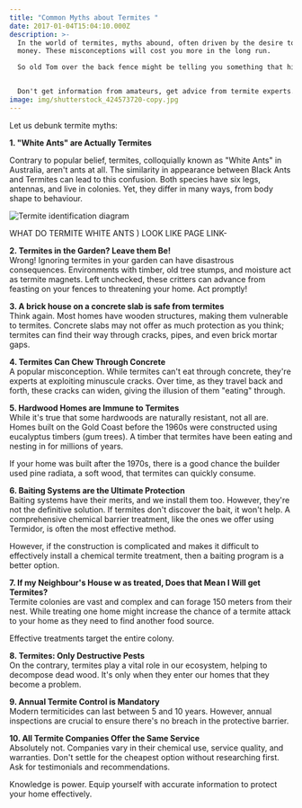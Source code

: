 ```yaml
---
title: "Common Myths about Termites "
date: 2017-01-04T15:04:10.000Z
description: >-
  In the world of termites, myths abound, often driven by the desire to save
  money. These misconceptions will cost you more in the long run. 

  So old Tom over the back fence might be telling you something that his dad did back on the farm last century, but now, as then, it has no relevance and is just right out dangerous and inappropriate. 


  Don't get information from amateurs, get advice from termite experts.    
image: img/shutterstock_424573720-copy.jpg
---
```

Let us debunk termite myths:  

**1. "White Ants" are Actually Termites**

Contrary to popular belief, termites, colloquially known as "White Ants" in Australia, aren't ants at all. The similarity in appearance between Black Ants and Termites can lead to this confusion. Both species have six legs, antennas, and live in colonies. Yet, they differ in many ways, from body shape to behaviour. 

![Termite identification diagram](img/difference-betwen-termites-and-black-ants.jpg)

WHAT DO TERMITE WHITE ANTS ) LOOK LIKE PAGE LINK-

**2. Termites in the Garden? Leave them Be!**\
Wrong! Ignoring termites in your garden can have disastrous consequences. Environments with timber, old tree stumps, and moisture act as termite magnets. Left unchecked, these critters can advance from feasting on your fences to threatening your home. Act promptly!

**3. A brick house on a concrete slab is safe from termites**\
Think again. Most homes have wooden structures, making them vulnerable to termites. Concrete slabs may not offer as much protection as you think; termites can find their way through cracks, pipes, and even brick mortar gaps.

**4. Termites Can Chew Through Concrete**\
A popular misconception. While termites can't eat through concrete, they're experts at exploiting minuscule cracks. Over time, as they travel back and forth, these cracks can widen, giving the illusion of them "eating" through.

**5. Hardwood Homes are Immune to Termites**\
While it's true that some hardwoods are naturally resistant, not all are. Homes built on the Gold Coast before the 1960s were constructed using eucalyptus timbers (gum trees). A timber that termites have been eating and nesting in for millions of years.

I﻿f your home was built after the 1970s, there is a good chance the builder used pine radiata, a soft wood, that termites can quickly consume. 

**6. Baiting Systems are the Ultimate Protection**\
Baiting systems have their merits, and we install them too. However, they're not the definitive solution. If termites don't discover the bait, it won't help. A comprehensive chemical barrier treatment, like the ones we offer using Termidor, is often the most effective method.

However, if the construction is complicated and makes it difficult to effectively install a chemical termite treatment, then a baiting program is a better option. 

**7. If my Neighbour's House w  as treated, Does that Mean I Will get Termites?**\
Termite colonies are vast and complex and can forage 150 meters from their nest. While treating one home might increase the chance of a termite attack to your home as they need to find another food source.

Effective treatments target the entire colony.

**8. Termites: Only Destructive Pests**\
On the contrary, termites play a vital role in our ecosystem, helping to decompose dead wood. It's only when they enter our homes that they become a problem.

**9. Annual Termite Control is Mandatory**\
Modern termiticides can last between 5 and 10 years. However, annual inspections are crucial to ensure there's no breach in the protective barrier.

**10. All Termite Companies Offer the Same Service**\
Absolutely not. Companies vary in their chemical use, service quality, and warranties. Don't settle for the cheapest option without researching first. Ask for testimonials and recommendations.

Knowledge is power. Equip yourself with accurate information to protect your home effectively.